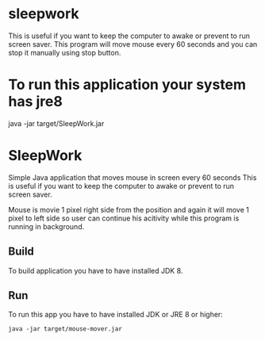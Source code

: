 # sleepwork
This is useful if you want to keep the computer to awake or prevent to run screen saver. This program will move mouse every 60 seconds and you can stop it manually using stop button.

# To run this application your system has jre8
java -jar target/SleepWork.jar

SleepWork
===========

Simple Java application that moves mouse in screen every 60 seconds
This is useful if you want to keep the computer to awake or prevent to run screen saver.

Mouse is movie 1 pixel right side from the position and again it will move 1 pixel to left side so user can continue his acitivity while this program is running in background.


Build
-----

To build application you have to have installed JDK 8.


Run
---

To run this app you have to have installed JDK or JRE 8 or higher:

    java -jar target/mouse-mover.jar
